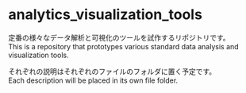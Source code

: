 # analytics_visualization_tools
定番の様々なデータ解析と可視化のツールを試作するリポジトリです。  
This is a repository that prototypes various standard data analysis and visualization tools.

それぞれの説明はそれぞれのファイルのフォルダに置く予定です。  
Each description will be placed in its own file folder.
